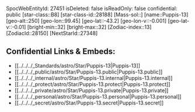 ﻿---
location: [-43.2,-99.45,250]
type: Star
tags:
- astro/Star

---
SpocWebEntityId: 27451
isDeleted: false
isReadOnly: false
confidential: public
[star-class::B8]
[star-class-id::28188]
[Mass-sol::]
[name::Puppis-13]
[geo-alt::250]
[geo-lon::99.45]
[geo-lat::-43.2]
[geo-lon-v::-0.001]
[geo-lat-v::-0.01]
[bright-min::32]
[bright-max::32]
[Zodiac-index::13]
[ZodiacId::28150]
[NextStarId::27348]



## Confidential Links & Embeds: 
- [[../../../_Standards/astro/Star/Puppis-13|Puppis-13]] 
- [[../../../_public/astro/Star/Puppis-13.public|Puppis-13.public]] 
- [[../../../_internal/astro/Star/Puppis-13.internal|Puppis-13.internal]] 
- [[../../../_protect/astro/Star/Puppis-13.protect|Puppis-13.protect]] 
- [[../../../_private/astro/Star/Puppis-13.private|Puppis-13.private]] 
- [[../../../_personal/astro/Star/Puppis-13.personal|Puppis-13.personal]] 
- [[../../../_secret/astro/Star/Puppis-13.secret|Puppis-13.secret]] 

